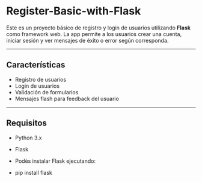 # Register-Basic-with-Flask

Este es un proyecto básico de registro y login de usuarios utilizando **Flask** como framework web. La app permite a los usuarios crear una cuenta, iniciar sesión y ver mensajes de éxito o error según corresponda.

---

## Características

- Registro de usuarios
- Login de usuarios
- Validación de formularios
- Mensajes flash para feedback del usuario

---

## Requisitos

- Python 3.x
- Flask

- Podés instalar Flask ejecutando:
- pip install flask